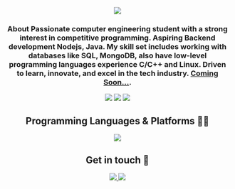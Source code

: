 <div align="center">

![](https://capsule-render.vercel.app/api?type=waving&height=200&text=Hello,%20I'm%20Abdallah!&fontAlign=40&fontAlignY=40&color=0:0F0FF0,100:207068&fontColor=ffffff)
</div>
<h3 align='center'> 
   About
Passionate computer engineering student with a strong interest in competitive programming. 
Aspiring Backend development Nodejs, Java. My skill set includes working with databases like SQL, MongoDB, also have low-level programming languages experience C/C++ and Linux. Driven to learn, innovate, and excel in the tech industry. <a href="https:/">Coming Soon...</a>.
</h3>


<div align='center'>

  ![](http://github-profile-summary-cards.vercel.app/api/cards/profile-details?username=AbdallahSalah003&theme=dark)
  ![](http://github-profile-summary-cards.vercel.app/api/cards/most-commit-language?username=AbdallahSalah003&theme=dark)
  ![](http://github-profile-summary-cards.vercel.app/api/cards/repos-per-language?username=AbdallahSalah003&theme=dark)

</div>



<div align='center'>
    <h2> Programming Languages & Platforms 👨‍💻 </h2>
     <a href="https://skillicons.dev/"><img src="https://skillicons.dev/icons?i=java,spring,c,linux,git,cpp,cs,javascript,nodejs,expressjs,mongodb,react"/></a>
</div>



  <div align='center'>
   <h2> Get in touch 💬 </h2>
    <a href="https://www.linkedin.com/in/abdallah--salah/"> 
  <img src="https://skillicons.dev/icons?i=linkedin"/>
        </a>
         <a href="mailto:abdallahsalahsalem9@gmail.com">
  <img src="https://skillicons.dev/icons?i=gmail"/>
             </a>
  </div>



  </div>




